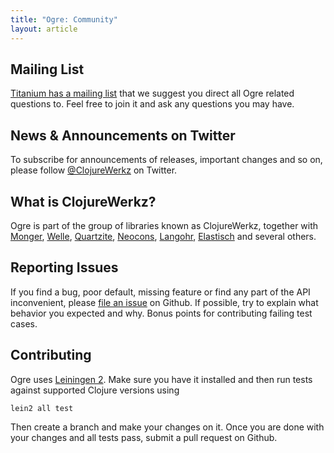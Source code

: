 ```yaml
---
title: "Ogre: Community"
layout: article
---
```


## Mailing List

[Titanium has a mailing list](https://groups.google.com/forum/#!forum/clojure-titanium)
that we suggest you direct all Ogre related questions to. Feel free to
join it and ask any questions you may have.


## News & Announcements on Twitter

To subscribe for announcements of releases, important changes and so on, please follow [@ClojureWerkz](https://twitter.com/#!/clojurewerkz) on Twitter.


## What is ClojureWerkz?

Ogre is part of the group of libraries known as ClojureWerkz, together
with [Monger](http://clojuremongodb.info),
[Welle](http://clojureriak.info),
[Quartzite](http://clojurequartz.info),
[Neocons](https://github.com/michaelklishin/neocons),
[Langohr](https://github.com/michaelklishin/langohr),
[Elastisch](https://github.com/clojurewerkz/elastisch) and several
others.


## Reporting Issues

If you find a bug, poor default, missing feature or find any part of
the API inconvenient, please
[file an issue](https://github.com/clojurewerkz/ogre/issues) on
Github. If possible, try to explain what behavior you expected and
why. Bonus points for contributing failing test cases.


## Contributing

Ogre uses
[Leiningen 2](https://github.com/technomancy/leiningen/blob/master/doc/TUTORIAL.md).
Make sure you have it installed and then run tests against supported
Clojure versions using

    lein2 all test

Then create a branch and make your changes on it. Once you are done with your changes and all tests pass, submit a pull request
on Github.
